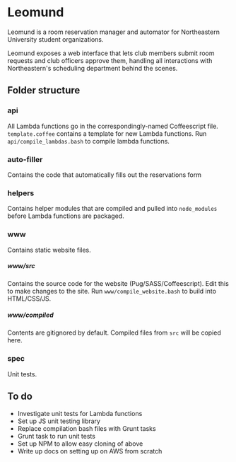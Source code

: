 # Leomund
Leomund is a room reservation manager and automator for Northeastern University student organizations.

Leomund exposes a web interface that lets club members submit room requests and club officers approve them, handling all interactions with Northeastern's scheduling department behind the scenes.

## Folder structure

### api
All Lambda functions go in the correspondingly-named Coffeescript file. `template.coffee` contains a template for new Lambda functions. Run `api/compile_lambdas.bash` to compile lambda functions.

### auto-filler
Contains the code that automatically fills out the reservations form

### helpers
Contains helper modules that are compiled and pulled into `node_modules` before Lambda functions are packaged.

### www
Contains static website files.

##### www/src
Contains the source code for the website (Pug/SASS/Coffeescript). Edit this to make changes to the site. Run `www/compile_website.bash` to build into HTML/CSS/JS.

##### www/compiled
Contents are gitignored by default. Compiled files from `src` will be copied here.

### spec
Unit tests.

## To do
* Investigate unit tests for Lambda functions
* Set up JS unit testing library
* Replace compilation bash files with Grunt tasks
* Grunt task to run unit tests
* Set up NPM to allow easy cloning of above
* Write up docs on setting up on AWS from scratch
